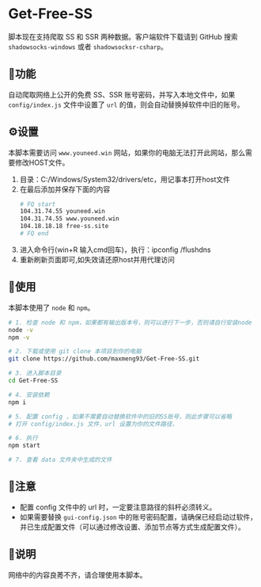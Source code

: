 # Get-Free-SS

脚本现在支持爬取 SS 和 SSR 两种数据。客户端软件下载请到 GitHub 搜索 `shadowsocks-windows` 或者 `shadowsocksr-csharp`。

## 📜功能
自动爬取网络上公开的免费 SS、SSR 账号密码，并写入本地文件中，如果 `config/index.js` 文件中设置了 `url` 的值，则会自动替换掉软件中旧的账号。

## ⚙设置
本脚本需要访问 `www.youneed.win` 网站，如果你的电脑无法打开此网站，那么需要修改HOST文件。
1. 目录：C:/Windows/System32/drivers/etc，用记事本打开host文件
2. 在最后添加并保存下面的内容
    ``` bash
    # FQ start
    104.31.74.55 youneed.win
    104.31.74.55 www.youneed.win
    104.18.18.18 free-ss.site
    # FQ end
    ```
3. 进入命令行(win+R 输入cmd回车)，执行：ipconfig /flushdns
4. 重新刷新页面即可,如失效请还原host并用代理访问

## 🎡使用
本脚本使用了 `node` 和 `npm`。

``` bash
# 1. 检查 node 和 npm，如果都有输出版本号，则可以进行下一步，否则请自行安装node
node -v
npm -v

# 2. 下载或使用 git clone 本项目到你的电脑
git clone https://github.com/maxmeng93/Get-Free-SS.git

# 3. 进入脚本目录
cd Get-Free-SS

# 4. 安装依赖
npm i

# 5. 配置 config ，如果不需要自动替换软件中的旧的SS账号，则此步骤可以省略
# 打开 config/index.js 文件，url 设置为你的文件路径，

# 6. 执行
npm start

# 7. 查看 data 文件夹中生成的文件
```

## 👀注意
* 配置 config 文件中的 url 时，一定要注意路径的斜杆必须转义。
* 如果需要替换 `gui-config.json` 中的账号密码配置，请确保已经启动过软件，并已生成配置文件（可以通过修改设置、添加节点等方式生成配置文件）。

## 📢说明
网络中的内容良莠不齐，请合理使用本脚本。
